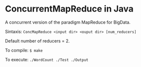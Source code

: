 # ConcurrentMapReduce in Java
A concurrent version of the paradigm MapReduce for BigData.

Sintaxis: `ConcMapReduce <input dir> <ouput dir> [num_reducers]`

Default number of reducers = 2.

To compile:
`$ make`

To execute:
`./WordCount ./Test ./Output`



